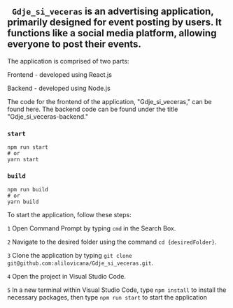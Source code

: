 

## ` Gdje_si_veceras` is an advertising application, primarily designed for event posting by users. It functions like a social media platform, allowing everyone to post their events.
The application is comprised of two parts:

Frontend - developed using React.js 

Backend - developed using Node.js

The code for the frontend of the application, "Gdje_si_veceras," can be found here. The backend code can be found under the title "Gdje_si_veceras-backend."


### `start`

```
npm run start
# or
yarn start
```

### `build`


```
npm run build
# or
yarn build
```

To start the application, follow these steps:

`1` Open Command Prompt by typing `cmd` in the Search Box.

`2` Navigate to the desired folder using the command `cd {desiredFolder}`.

`3` Clone the application by typing `git clone git@github.com:alilovicana/Gdje_si_veceras.git`.

`4` Open the project in Visual Studio Code.

`5` In a new terminal within Visual Studio Code, type  `npm install` to install the necessary packages, then type `npm run start` to start the application

                                   
                                                     
                                                     

